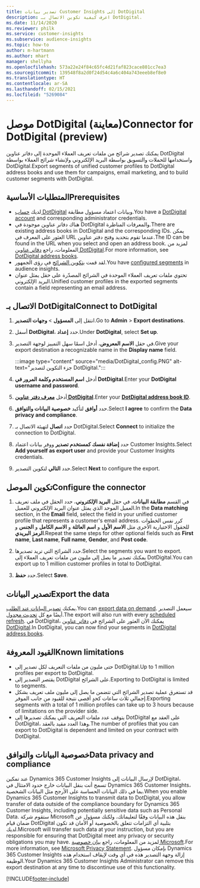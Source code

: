```yaml
---
title: تصدير بيانات Customer Insights إلى DotDigital
description: اعرف كيفية تكوين الاتصال بـ DotDigital.
ms.date: 11/14/2020
ms.reviewer: philk
ms.service: customer-insights
ms.subservice: audience-insights
ms.topic: how-to
author: m-hartmann
ms.author: mhart
manager: shellyha
ms.openlocfilehash: 573a22e24f84c65fc4d21faf823cace801cc7ea3
ms.sourcegitcommit: 139548f8a2d0f24d54c4a6c404a743eeeb8ef8e0
ms.translationtype: HT
ms.contentlocale: ar-SA
ms.lasthandoff: 02/15/2021
ms.locfileid: "5269084"
---
```

# <a name="connector-for-dotdigital-preview"></a><span data-ttu-id="62f57-103">موصل DotDigital (معاينة)</span><span class="sxs-lookup"><span data-stu-id="62f57-103">Connector for DotDigital (preview)</span></span>

<span data-ttu-id="62f57-104">يمكنك تصدير شرائح من ملفات تعريف العملاء الموحدة إلى دفاتر عناوين DotDigital واستخدامها للحملات والتسويق بواسطة البريد الإلكتروني ولإنشاء شرائح العملاء بواسطة DotDigital.</span><span class="sxs-lookup"><span data-stu-id="62f57-104">Export segments of unified customer profiles to DotDigital address books and use them for campaigns, email marketing, and to build customer segments with DotDigital.</span></span> 

## <a name="prerequisites"></a><span data-ttu-id="62f57-105">المتطلبات الأساسية</span><span class="sxs-lookup"><span data-stu-id="62f57-105">Prerequisites</span></span>

-   <span data-ttu-id="62f57-106">لديك [حساب DotDigital](https://dotdigital.com/) وبيانات اعتماد مسؤول مطابقة.</span><span class="sxs-lookup"><span data-stu-id="62f57-106">You have a [DotDigital account](https://dotdigital.com/) and corresponding administrator credentials.</span></span>
-   <span data-ttu-id="62f57-107">هناك دفاتر عناوين موجودة في DotDigital والمعرفات المناظرة.</span><span class="sxs-lookup"><span data-stu-id="62f57-107">There are existing address books in DotDigital and the corresponding IDs.</span></span> <span data-ttu-id="62f57-108">يمكن العثور على المعرف في URL عندما تقوم بتحديد وفتح دفتر عناوين.</span><span class="sxs-lookup"><span data-stu-id="62f57-108">The ID can be found in the URL when you select and open an address book.</span></span> <span data-ttu-id="62f57-109">لمزيد من المعلومات، راجع [دفاتر عناوين DotDigital](https://support.dotdigital.com/hc/articles/212211968-Creating-an-address-book).</span><span class="sxs-lookup"><span data-stu-id="62f57-109">For more information, see [DotDigital address books](https://support.dotdigital.com/hc/articles/212211968-Creating-an-address-book).</span></span>
-   <span data-ttu-id="62f57-110">لقد قمت [بتكوين الشرائح](segments.md) في رؤى الجمهور.</span><span class="sxs-lookup"><span data-stu-id="62f57-110">You have [configured segments](segments.md) in audience insights.</span></span>
-   <span data-ttu-id="62f57-111">تحتوي ملفات تعريف العملاء الموحدة في الشرائح المصدّرة على حقل يمثل عنوان البريد الإلكتروني.</span><span class="sxs-lookup"><span data-stu-id="62f57-111">Unified customer profiles in the exported segments contain a field representing an email address.</span></span>

## <a name="connect-to-dotdigital"></a><span data-ttu-id="62f57-112">الاتصال بـ DotDigital</span><span class="sxs-lookup"><span data-stu-id="62f57-112">Connect to DotDigital</span></span>

1. <span data-ttu-id="62f57-113">انتقل إلى **المسؤول** > **وجهات التصدير**.</span><span class="sxs-lookup"><span data-stu-id="62f57-113">Go to **Admin** > **Export destinations**.</span></span>

1. <span data-ttu-id="62f57-114">أسفل **DotDigital**، حدد **إعداد**.</span><span class="sxs-lookup"><span data-stu-id="62f57-114">Under **DotDigital**, select **Set up**.</span></span>

1. <span data-ttu-id="62f57-115">في حقل **الاسم المعروض**، أدخل اسمًا سهل التمييز لوجهة التصدير.</span><span class="sxs-lookup"><span data-stu-id="62f57-115">Give your export destination a recognizable name in the **Display name** field.</span></span>

   :::image type="content" source="media/DotDigital_config.PNG" alt-text="جزء التكوين لتصدير DotDigital.":::

1. <span data-ttu-id="62f57-117">أدخل **اسم المستخدم وكلمة المرور في DotDigital**.</span><span class="sxs-lookup"><span data-stu-id="62f57-117">Enter your **DotDigital username and password**.</span></span>

1. <span data-ttu-id="62f57-118">أدخل **[معرف دفتر عناوين DotDigital](https://support.dotdigital.com/hc/articles/212211968-Creating-an-address-book)**.</span><span class="sxs-lookup"><span data-stu-id="62f57-118">Enter your **[DotDigital address book ID](https://support.dotdigital.com/hc/articles/212211968-Creating-an-address-book)**.</span></span>

1. <span data-ttu-id="62f57-119">حدد **أوافق** لتأكيد **خصوصية البيانات والتوافق‬**.</span><span class="sxs-lookup"><span data-stu-id="62f57-119">Select **I agree** to confirm the **Data privacy and compliance**.</span></span>

1. <span data-ttu-id="62f57-120">حدد **اتصال** لتهيئة الاتصال بـ DotDigital.</span><span class="sxs-lookup"><span data-stu-id="62f57-120">Select **Connect** to initialize the connection to DotDigital.</span></span>

1. <span data-ttu-id="62f57-121">حدد **إضافة نفسك كمستخدم تصدير** ووفر بيانات اعتماد Customer Insights.</span><span class="sxs-lookup"><span data-stu-id="62f57-121">Select **Add yourself as export user** and provide your Customer Insights credentials.</span></span>

1. <span data-ttu-id="62f57-122">حدد **التالي** لتكوين التصدير.</span><span class="sxs-lookup"><span data-stu-id="62f57-122">Select **Next** to configure the export.</span></span>

## <a name="configure-the-connector"></a><span data-ttu-id="62f57-123">تكوين الموصل</span><span class="sxs-lookup"><span data-stu-id="62f57-123">Configure the connector</span></span>

1. <span data-ttu-id="62f57-124">في القسم **مطابقة البيانات**، في حقل **البريد الإلكتروني**، حدد الحقل في ملف تعريف العميل الموحد الذي يمثل عنوان البريد الإلكتروني للعميل.</span><span class="sxs-lookup"><span data-stu-id="62f57-124">In the **Data matching** section, in the **Email** field, select the field in your unified customer profile that represents a customer's email address.</span></span> <span data-ttu-id="62f57-125">كرر نفس الخطوات للحقول الاختيارية الأخرى مثل **الاسم الأول** و **اسم العائلة** و **الاسم الكامل** و **الجنس** و **الرمز البريدي**.</span><span class="sxs-lookup"><span data-stu-id="62f57-125">Repeat the same steps for other optional fields such as **First name**, **Last name**, **Full name**, **Gender**, and **Post code**.</span></span>

1. <span data-ttu-id="62f57-126">حدد الشرائح التي تريد تصديرها.</span><span class="sxs-lookup"><span data-stu-id="62f57-126">Select the segments you want to export.</span></span> <span data-ttu-id="62f57-127">يمكنك تصدير ما يصل إلى مليون من ملفات تعريف العملاء إلى DotDigital.</span><span class="sxs-lookup"><span data-stu-id="62f57-127">You can export up to 1 million customer profiles in total to DotDigital.</span></span>

1. <span data-ttu-id="62f57-128">حدد **حفظ**.</span><span class="sxs-lookup"><span data-stu-id="62f57-128">Select **Save**.</span></span>

## <a name="export-the-data"></a><span data-ttu-id="62f57-129">تصدير البيانات</span><span class="sxs-lookup"><span data-stu-id="62f57-129">Export the data</span></span>

<span data-ttu-id="62f57-130">يمكنك [تصدير البيانات عند الطلب](export-destinations.md).</span><span class="sxs-lookup"><span data-stu-id="62f57-130">You can [export data on demand](export-destinations.md).</span></span> <span data-ttu-id="62f57-131">سيعمل التصدير أيضًا مع كل [تحديث مجدول](system.md#schedule-tab).</span><span class="sxs-lookup"><span data-stu-id="62f57-131">The export will also run with every [scheduled refresh](system.md#schedule-tab).</span></span> <span data-ttu-id="62f57-132">في DotDigital، يمكنك الآن العثور على الشرائح في [دفاتر عناوين DotDigital](https://support.dotdigital.com/hc/articles/212211968-Creating-an-address-book).</span><span class="sxs-lookup"><span data-stu-id="62f57-132">In DotDigital, you can now find your segments in [DotDigital address books](https://support.dotdigital.com/hc/articles/212211968-Creating-an-address-book).</span></span>

## <a name="known-limitations"></a><span data-ttu-id="62f57-133">القيود المعروفة</span><span class="sxs-lookup"><span data-stu-id="62f57-133">Known limitations</span></span>

- <span data-ttu-id="62f57-134">حتى مليون من ملفات التعريف لكل تصدير إلى DotDigital.</span><span class="sxs-lookup"><span data-stu-id="62f57-134">Up to 1 million profiles per export to DotDigital.</span></span>
- <span data-ttu-id="62f57-135">يقتصر التصدير إلى DotDigital على الشرائح.</span><span class="sxs-lookup"><span data-stu-id="62f57-135">Exporting to DotDigital is limited to segments.</span></span>
- <span data-ttu-id="62f57-136">قد تستغرق عملية تصدير الشرائح التي تتضمن ما يصل إلى مليون ملف تعريف بشكل إجمالي ثلاث ساعات كحدٍ أقصى نتيجة للقيود من جانب الموفر.</span><span class="sxs-lookup"><span data-stu-id="62f57-136">Exporting segments with a total of 1 million profiles can take up to 3 hours because of limitations on the provider side.</span></span> 
- <span data-ttu-id="62f57-137">يتوقف عدد ملفات التعريف التي يمكنك تصديرها إلى DotDigital على العقد مع DotDigital، وهذا العدد مقيد بالعقد.</span><span class="sxs-lookup"><span data-stu-id="62f57-137">The number of profiles that you can export to DotDigital is dependent and limited on your contract with DotDigital.</span></span>

## <a name="data-privacy-and-compliance"></a><span data-ttu-id="62f57-138">خصوصية البيانات والتوافق</span><span class="sxs-lookup"><span data-stu-id="62f57-138">Data privacy and compliance</span></span>

<span data-ttu-id="62f57-139">عند تمكين Dynamics 365 Customer Insights لإرسال البيانات إلى DotDigital، تسمح أنت بنقل البيانات خارج حدود الامتثال في Dynamics 365 Customer Insights، بما في ذلك البيانات الحساسة على الأرجح مثل البيانات الشخصية.</span><span class="sxs-lookup"><span data-stu-id="62f57-139">When you enable Dynamics 365 Customer Insights to transmit data to DotDigital, you allow transfer of data outside of the compliance boundary for Dynamics 365 Customer Insights, including potentially sensitive data such as Personal Data.</span></span> <span data-ttu-id="62f57-140">ستقوم شركة Microsoft بنقل هذه البيانات وفقًا لتعليماتك، ولكنك مسؤول عن ضمان قيام DotDigital بتلبية أي التزامات تتعلق بالخصوصية أو الأمان قد تكون لديك.</span><span class="sxs-lookup"><span data-stu-id="62f57-140">Microsoft will transfer such data at your instruction, but you are responsible for ensuring that DotDigital meet any privacy or security obligations you may have.</span></span> <span data-ttu-id="62f57-141">لمزيد من المعلومات، راجع [بيان خصوصية Microsoft](https://go.microsoft.com/fwlink/?linkid=396732).</span><span class="sxs-lookup"><span data-stu-id="62f57-141">For more information, see [Microsoft Privacy Statement](https://go.microsoft.com/fwlink/?linkid=396732).</span></span>
<span data-ttu-id="62f57-142">بإمكان مسؤول Dynamics 365 Customer Insights إزالة وجهة التصدير هذه في أي وقت لإيقاف استخدام هذه الوظيفة.</span><span class="sxs-lookup"><span data-stu-id="62f57-142">Your Dynamics 365 Customer Insights Administrator can remove this export destination at any time to discontinue use of this functionality.</span></span>


[!INCLUDE[footer-include](../includes/footer-banner.md)]